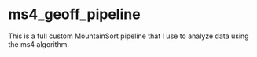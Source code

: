 # ms4_geoff_pipeline
This is a full custom MountainSort pipeline that I use to analyze data using the ms4 algorithm.
